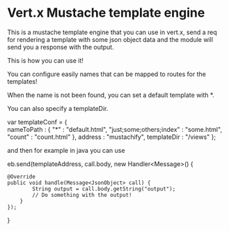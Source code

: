 # Vert.x Mustache template engine 

This is a mustache template engine that you can use in vert.x, send a req for rendering a template with some json object data and the module will send you a response with the output.

This is how you can use it!

You can configure easily names that can be mapped to routes for the templates!

When the name is not been found, you can set a default template with *.

You can also specify a templateDir.

var templateConf = {  
  nameToPath : {
		"*" : "default.html",
		"just;some;others;index" : "some.html",
                "count" : "count.html"
	},
  address : "mustachify",
  templateDir : "/views"
};

and then for example in java you can use

eb.send(templateAddress, call.body, new Handler<Message<JsonObject>>() {

	@Override
	public void handle(Message<JsonObject> call) {
			String output = call.body.getString("output");
			// Do something with the output!
		}
	});
}


